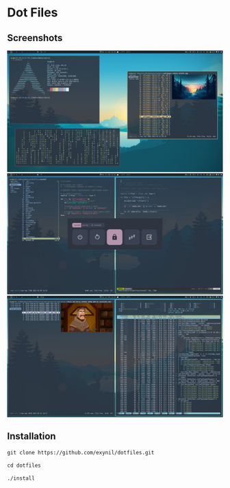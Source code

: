 # Dot Files

## Screenshots

<img src="https://github.com/exynil/files/blob/master/dotfiles/screenshots/1.jpg">

<img src="https://github.com/exynil/files/blob/master/dotfiles/screenshots/2.jpg">

<img src="https://github.com/exynil/files/blob/master/dotfiles/screenshots/3.jpg">

## Installation

~~~~
git clone https://github.com/exynil/dotfiles.git
~~~~

~~~~
cd dotfiles
~~~~

~~~~
./install
~~~~
